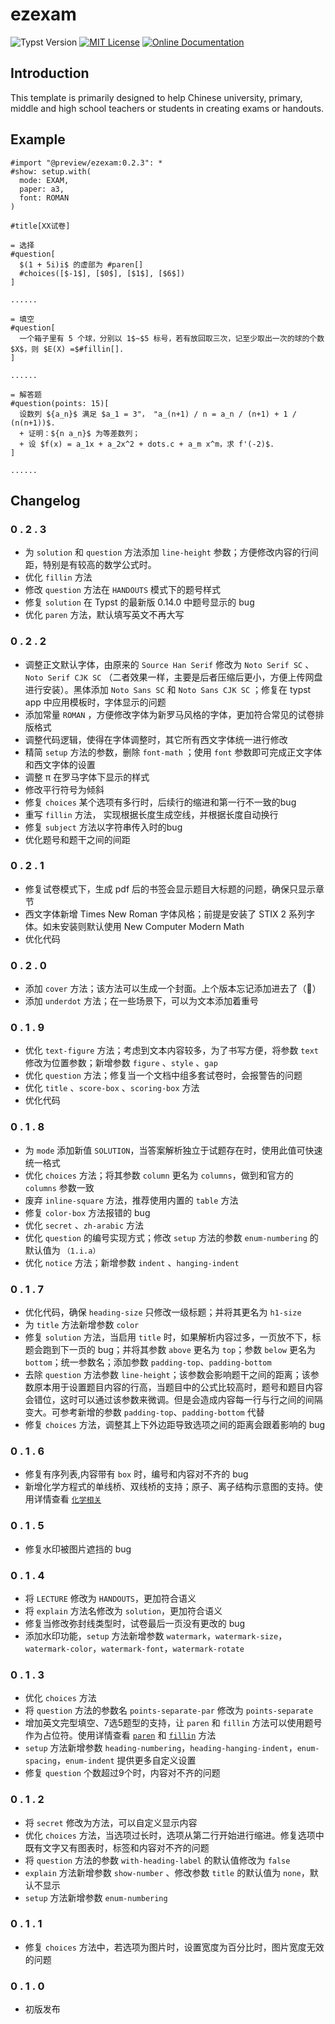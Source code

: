 # ezexam

![Typst Version](https://img.shields.io/badge/dynamic/toml?url=https%3A%2F%2Fraw.githubusercontent.com%2Fgbchu%2Fezexam%2Frefs%2Fheads%2Fmain%2Ftypst.toml&query=%24.package.version&prefix=v&logo=typst&label=package&color=239DAD)
[![MIT License](https://img.shields.io/badge/license-MIT-green)](https://github.com/gbchu/ezexam/blob/main/LICENSE)
[![Online Documentation](https://img.shields.io/badge/docs-online-007aff)](https://ezexam.pages.dev/)

## Introduction
This template is primarily designed to help Chinese university, primary, middle and high school teachers or students in creating exams or handouts.

## Example
```typst
#import "@preview/ezexam:0.2.3": *
#show: setup.with(
  mode: EXAM,
  paper: a3,
  font: ROMAN
)

#title[XX试卷]

= 选择
#question[
  $(1 + 5i)i$ 的虚部为 #paren[]
  #choices([$-1$], [$0$], [$1$], [$6$])
]

......

= 填空
#question[
  一个箱子里有 5 个球，分别以 1$~$5 标号，若有放回取三次，记至少取出一次的球的个数 $X$，则 $E(X) =$#fillin[].
]

......

= 解答题
#question(points: 15)[
  设数列 ${a_n}$ 满足 $a_1 = 3"， "a_(n+1) / n = a_n / (n+1) + 1 / (n(n+1))$.
  + 证明：${n a_n}$ 为等差数列；
  + 设 $f(x) = a_1x + a_2x^2 + dots.c + a_m x^m，求 f'(-2)$.
]

......
```

## Changelog
### 0 . 2 . 3
+ 为 `solution` 和 `question` 方法添加 `line-height` 参数；方便修改内容的行间距，特别是有较高的数学公式时。
+ 优化 `fillin` 方法
+ 修改 `question` 方法在 `HANDOUTS` 模式下的题号样式
+ 修复 `solution` 在 Typst 的最新版 0.14.0 中题号显示的 bug
+ 优化 `paren` 方法，默认填写英文不再大写

### 0 . 2 . 2
+ 调整正文默认字体，由原来的 `Source Han Serif` 修改为 `Noto Serif SC` 、 `Noto Serif CJK SC` （二者效果一样，主要是后者压缩后更小，方便上传网盘进行安装）。黑体添加 `Noto Sans SC` 和 `Noto Sans CJK SC` ；修复在 typst app 中应用模板时，字体显示的问题
+ 添加常量 `ROMAN` ，方便修改字体为新罗马风格的字体，更加符合常见的试卷排版格式
+ 调整代码逻辑，使得在字体调整时，其它所有西文字体统一进行修改
+ 精简 `setup` 方法的参数，删除 `font-math` ；使用 `font` 参数即可完成正文字体和西文字体的设置
+ 调整 π 在罗马字体下显示的样式
+ 修改平行符号为倾斜
+ 修复 `choices` 某个选项有多行时，后续行的缩进和第一行不一致的bug
+ 重写 `fillin` 方法， 实现根据长度生成空线，并根据长度自动换行
+ 修复 `subject` 方法以字符串传入时的bug
+ 优化题号和题干之间的间距

### 0 . 2 . 1
+ 修复试卷模式下，生成 pdf 后的书签会显示题目大标题的问题，确保只显示章节
+ 西文字体新增 Times New Roman 字体风格；前提是安装了 STIX 2 系列字体。如未安装则默认使用 New Computer Modern Math
+ 优化代码

### 0 . 2 . 0
+ 添加 `cover` 方法；该方法可以生成一个封面。上个版本忘记添加进去了（🤡）
+ 添加 `underdot` 方法；在一些场景下，可以为文本添加着重号

### 0 . 1 . 9
+ 优化 `text-figure` 方法；考虑到文本内容较多，为了书写方便，将参数 `text` 修改为位置参数；新增参数 `figure` 、`style` 、`gap`
+ 优化 `question` 方法；修复当一个文档中组多套试卷时，会报警告的问题
+ 优化 `title` 、`score-box` 、`scoring-box` 方法
+ 优化代码

### 0 . 1 . 8
+ 为 `mode`  添加新值 `SOLUTION`，当答案解析独立于试题存在时，使用此值可快速统一格式
+ 优化 `choices` 方法；将其参数 `column` 更名为 `columns`，做到和官方的 `columns` 参数一致
+ 废弃 `inline-square` 方法，推荐使用内置的 `table` 方法
+ 修复 `color-box` 方法报错的 bug
+ 优化 `secret` 、`zh-arabic` 方法
+ 优化 `question` 的编号实现方式；修改 `setup` 方法的参数 `enum-numbering` 的默认值为 `（1.i.a）`
+ 优化 `notice` 方法；新增参数 `indent` 、`hanging-indent`

### 0 . 1 . 7
+ 优化代码，确保 `heading-size` 只修改一级标题；并将其更名为 `h1-size`
+ 为 `title` 方法新增参数 `color`
+ 修复 `solution` 方法，当启用 `title` 时，如果解析内容过多，一页放不下，标题会跑到下一页的 bug；并将其参数 `above` 更名为 `top`；参数 `below` 更名为 `bottom`；统一参数名；添加参数 `padding-top`、`padding-bottom`
+ 去除 `question` 方法参数 `line-height`；该参数会影响题干之间的距离；该参数原本用于设置题目内容的行高，当题目中的公式比较高时，题号和题目内容会错位，这时可以通过该参数来微调。但是会造成内容每一行与行之间的间隔变大。可参考新增的参数 `padding-top`、`padding-bottom` 代替
+ 修复 `choices` 方法，调整其上下外边距导致选项之间的距离会跟着影响的 bug

### 0 . 1 . 6
+ 修复有序列表,内容带有 `box` 时，编号和内容对不齐的 bug
+ 新增化学方程式的单线桥、双线桥的支持；原子、离子结构示意图的支持。使用详情查看 [`化学相关`](https://ezexam.pages.dev/reference/chem)

### 0 . 1 . 5
+ 修复水印被图片遮挡的 bug

### 0 . 1 . 4
+ 将 `LECTURE` 修改为 `HANDOUTS`，更加符合语义
+ 将 `explain` 方法名修改为 `solution`，更加符合语义
+ 修复当修改弥封线类型时，试卷最后一页没有更改的 bug
+ 添加水印功能，`setup` 方法新增参数 `watermark`，`watermark-size`，`watermark-color`，`watermark-font`，`watermark-rotate`

### 0 . 1 . 3
+ 优化 `choices` 方法
+ 将 `question` 方法的参数名 `points-separate-par` 修改为 `points-separate`
+ 增加英文完型填空、7选5题型的支持，让 `paren` 和 `fillin` 方法可以使用题号作为占位符。使用详情查看 [`paren`](https://ezexam.pages.dev/reference/paren) 和 [`fillin`](https://ezexam.pages.dev/reference/fillin) 方法
+ `setup` 方法新增参数 `heading-numbering`，`heading-hanging-indent`，`enum-spacing`，`enum-indent` 提供更多自定义设置
+ 修复 `question` 个数超过9个时，内容对不齐的问题

### 0 . 1 . 2
+ 将 `secret` 修改为方法，可以自定义显示内容
+ 优化 `choices` 方法，当选项过长时，选项从第二行开始进行缩进。修复选项中既有文字又有图表时，标签和内容对不齐的问题
+ 将 `question` 方法的参数 `with-heading-label` 的默认值修改为 `false`
+ `explain` 方法新增参数 `show-number` 、修改参数 `title` 的默认值为 `none`，默认不显示
+ `setup` 方法新增参数 `enum-numbering`

### 0 . 1 . 1
+ 修复 `choices` 方法中，若选项为图片时，设置宽度为百分比时，图片宽度无效的问题

### 0 . 1 . 0
+ 初版发布